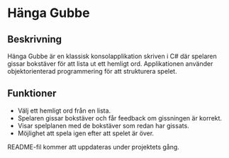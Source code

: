 # Hänga Gubbe

## Beskrivning
Hänga Gubbe är en klassisk konsolapplikation skriven i C# där spelaren gissar bokstäver för att lista ut ett hemligt ord. Applikationen använder objektorienterad programmering för att strukturera spelet.

## Funktioner
- Välj ett hemligt ord från en lista.
- Spelaren gissar bokstäver och får feedback om gissningen är korrekt.
- Visar spelplanen med de bokstäver som redan har gissats.
- Möjlighet att spela igen efter att spelet är över.

README-fil kommer att uppdateras under projektets gång.